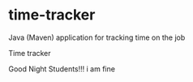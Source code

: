 # time-tracker
Java (Maven) application for tracking time on the job

Time tracker

Good Night Students!!!
i am fine 
